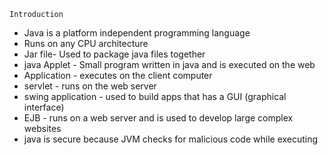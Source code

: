 `Introduction` 
- Java is a platform  independent  programming language 
- Runs on any CPU architecture
- Jar file- Used to package java files together 
- java Applet - Small program written in java and is executed on the web
- Application - executes on the client computer
- servlet - runs on the web server
- swing application - used to build apps that has a GUI (graphical interface)
- EJB - runs on a web server and is used to develop large complex websites
- java is secure because JVM checks for malicious code while executing 

